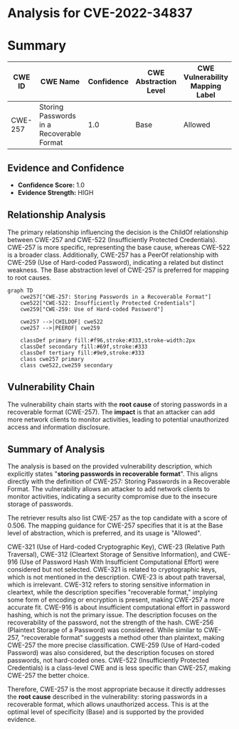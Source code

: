 # Analysis for CVE-2022-34837

# Summary
| CWE ID | CWE Name | Confidence | CWE Abstraction Level | CWE Vulnerability Mapping Label | CWE-Vulnerability Mapping Notes |
|---|---|---|---|---|---|
| CWE-257 | Storing Passwords in a Recoverable Format | 1.0 | Base | Allowed | Primary CWE |

## Evidence and Confidence

*   **Confidence Score:** 1.0
*   **Evidence Strength:** HIGH

## Relationship Analysis
The primary relationship influencing the decision is the ChildOf relationship between CWE-257 and CWE-522 (Insufficiently Protected Credentials). CWE-257 is more specific, representing the base cause, whereas CWE-522 is a broader class. Additionally, CWE-257 has a PeerOf relationship with CWE-259 (Use of Hard-coded Password), indicating a related but distinct weakness. The Base abstraction level of CWE-257 is preferred for mapping to root causes.

```mermaid
graph TD
    cwe257["CWE-257: Storing Passwords in a Recoverable Format"]
    cwe522["CWE-522: Insufficiently Protected Credentials"]
    cwe259["CWE-259: Use of Hard-coded Password"]
    
    cwe257 -->|CHILDOF| cwe522
    cwe257 -->|PEEROF| cwe259

    classDef primary fill:#f96,stroke:#333,stroke-width:2px
    classDef secondary fill:#69f,stroke:#333
    classDef tertiary fill:#9e9,stroke:#333
    class cwe257 primary
    class cwe522,cwe259 secondary
```

## Vulnerability Chain
The vulnerability chain starts with the **root cause** of storing passwords in a recoverable format (CWE-257). The **impact** is that an attacker can add more network clients to monitor activities, leading to potential unauthorized access and information disclosure.

## Summary of Analysis
The analysis is based on the provided vulnerability description, which explicitly states "**storing passwords in recoverable format**". This aligns directly with the definition of CWE-257: Storing Passwords in a Recoverable Format. The vulnerability allows an attacker to add network clients to monitor activities, indicating a security compromise due to the insecure storage of passwords.

The retriever results also list CWE-257 as the top candidate with a score of 0.506. The mapping guidance for CWE-257 specifies that it is at the Base level of abstraction, which is preferred, and its usage is "Allowed".

CWE-321 (Use of Hard-coded Cryptographic Key), CWE-23 (Relative Path Traversal), CWE-312 (Cleartext Storage of Sensitive Information), and CWE-916 (Use of Password Hash With Insufficient Computational Effort) were considered but not selected. CWE-321 is related to cryptographic keys, which is not mentioned in the description. CWE-23 is about path traversal, which is irrelevant. CWE-312 refers to storing sensitive information in cleartext, while the description specifies "recoverable format," implying some form of encoding or encryption is present, making CWE-257 a more accurate fit. CWE-916 is about insufficient computational effort in password hashing, which is not the primary issue. The description focuses on the recoverability of the password, not the strength of the hash.
CWE-256 (Plaintext Storage of a Password) was considered. While similar to CWE-257, "recoverable format" suggests a method other than plaintext, making CWE-257 the more precise classification.
CWE-259 (Use of Hard-coded Password) was also considered, but the description focuses on stored passwords, not hard-coded ones.
CWE-522 (Insufficiently Protected Credentials) is a class-level CWE and is less specific than CWE-257, making CWE-257 the better choice.

Therefore, CWE-257 is the most appropriate because it directly addresses the **root cause** described in the vulnerability: storing passwords in a recoverable format, which allows unauthorized access. This is at the optimal level of specificity (Base) and is supported by the provided evidence.